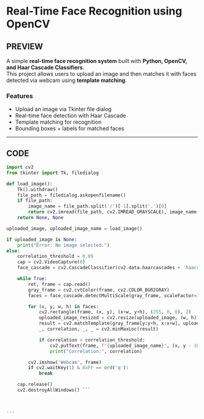 #  Real-Time Face Recognition using OpenCV  

##  PREVIEW  

A simple **real-time face recognition system** built with **Python, OpenCV, and Haar Cascade Classifiers**.  
This project allows users to upload an image and then matches it with faces detected via webcam using **template matching**.  

### Features  
- Upload an image via Tkinter file dialog  
- Real-time face detection with Haar Cascade  
- Template matching for recognition  
- Bounding boxes + labels for matched faces  

---

##  CODE  

```python
import cv2
from tkinter import Tk, filedialog

def load_image():
    Tk().withdraw()  
    file_path = filedialog.askopenfilename()  
    if file_path:
        image_name = file_path.split('/')[-1].split('.')[0]  
        return cv2.imread(file_path, cv2.IMREAD_GRAYSCALE), image_name
    return None, None

uploaded_image, uploaded_image_name = load_image()

if uploaded_image is None:
    print("Error: No image selected.")
else:
    correlation_threshold = 0.09
    cap = cv2.VideoCapture(0)
    face_cascade = cv2.CascadeClassifier(cv2.data.haarcascades + 'haarcascade_frontalface_default.xml')

    while True:
        ret, frame = cap.read()
        gray_frame = cv2.cvtColor(frame, cv2.COLOR_BGR2GRAY)
        faces = face_cascade.detectMultiScale(gray_frame, scaleFactor=1.3, minNeighbors=5)

        for (x, y, w, h) in faces:
            cv2.rectangle(frame, (x, y), (x+w, y+h), (255, 0, 0), 2)
            uploaded_image_resized = cv2.resize(uploaded_image, (w, h))
            result = cv2.matchTemplate(gray_frame[y:y+h, x:x+w], uploaded_image_resized, cv2.TM_CCOEFF_NORMED)
            _, correlation, _, _ = cv2.minMaxLoc(result)

            if correlation > correlation_threshold:
                cv2.putText(frame, f"{uploaded_image_name}", (x, y - 10), cv2.FONT_HERSHEY_SIMPLEX, 0.9, (0, 255, 0), 2)
                print("Correlation:", correlation)

        cv2.imshow('Webcam', frame)
        if cv2.waitKey(1) & 0xFF == ord('q'):
            break

    cap.release()
    cv2.destroyAllWindows() ```
    


---


